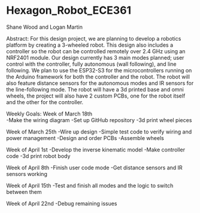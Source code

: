 # Hexagon_Robot_ECE361
 
Shane Wood and Logan Martin 

Abstract: 
For this design project, we are planning to develop a robotics platform by creating a 3-wheeled robot. This design also includes a controller so the robot can be controlled remotely over 2.4 GHz using an NRF2401 module. Our design currently has 3 main modes planned; user control with the controller, fully autonomous (wall following), and line following. We plan to use the ESP32-S3 for the microcontrollers running on the Arduino framework for both the controller and the robot. The robot will also feature distance sensors for the autonomous modes and IR sensors for the line-following mode. The robot will have a 3d printed base and omni wheels, the project will also have 2 custom PCBs, one for the robot itself and the other for the controller. 

 

Weekly Goals: 
Week of March 18th  
-Make the wiring diagram 
-Set up GitHub repository 
-3d print wheel pieces 

Week of March 25th 
-Wire up design 
-Simple test code to verify wiring and power management 
-Design and order PCBs 
-Assemble wheels 

Week of April 1st 
-Develop the inverse kinematic model 
-Make controller code 
-3d print robot body 

Week of April 8th 
-Finish user code mode 
-Get distance sensors and IR sensors working 

Week of April 15th 
-Test and finish all modes and the logic to switch between them 

Week of April 22nd 
-Debug remaining issues 
